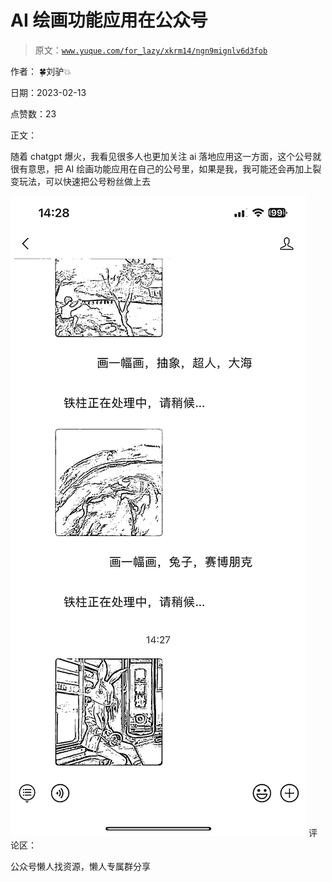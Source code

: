 # AI 绘画功能应用在公众号

> 原文：[`www.yuque.com/for_lazy/xkrm14/ngn9mignlv6d3fob`](https://www.yuque.com/for_lazy/xkrm14/ngn9mignlv6d3fob)



作者： 🍀刘驴💥



日期：2023-02-13



点赞数：23



正文：



随着 chatgpt 爆火，我看见很多人也更加关注 ai 落地应用这一方面，这个公号就很有意思，把 AI 绘画功能应用在自己的公号里，如果是我，我可能还会再加上裂变玩法，可以快速把公号粉丝做上去



![](img/00ccbc59956f2036a3b4e38810281fb1.png)  <ne-p id="ubb1b1398" data-lake-id="ubb1b1398">评论区：



公众号懒人找资源，懒人专属群分享

</ne-p>